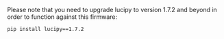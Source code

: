 Please note that you need to upgrade lucipy to version 1.7.2 and beyond in order to function against this firmware:
```
pip install lucipy==1.7.2
```
